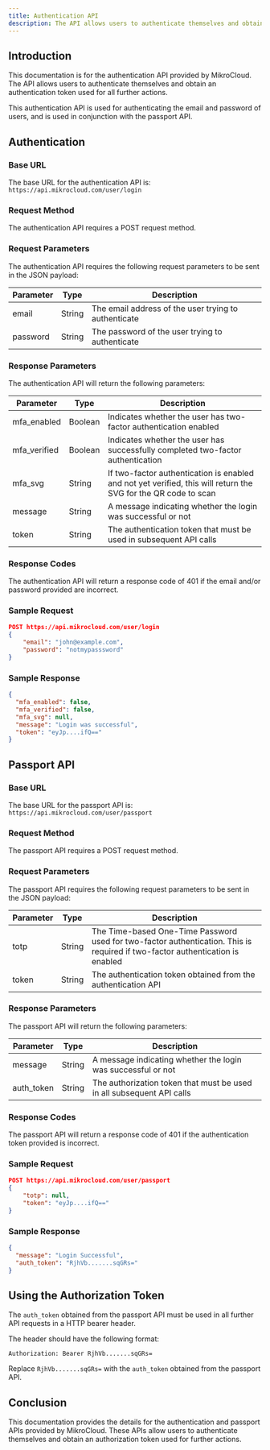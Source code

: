 ```yaml
---
title: Authentication API
description: The API allows users to authenticate themselves and obtain an authentication token used for all further actions.
---
```


## Introduction

This documentation is for the authentication API provided by MikroCloud. The API allows users to authenticate themselves and obtain an authentication token used for all further actions.

This authentication API is used for authenticating the email and password of users, and is used in conjunction with the passport API.

## Authentication

### Base URL

The base URL for the authentication API is: `https://api.mikrocloud.com/user/login`

### Request Method

The authentication API requires a POST request method.

### Request Parameters

The authentication API requires the following request parameters to be sent in the JSON payload:

| Parameter | Type   | Description                                          |
| --------- | ------ | ---------------------------------------------------- |
| email     | String | The email address of the user trying to authenticate |
| password  | String | The password of the user trying to authenticate      |

### Response Parameters

The authentication API will return the following parameters:

| Parameter    | Type    | Description                                                                                                    |
| ------------ | ------- | -------------------------------------------------------------------------------------------------------------- |
| mfa_enabled  | Boolean | Indicates whether the user has two-factor authentication enabled                                               |
| mfa_verified | Boolean | Indicates whether the user has successfully completed two-factor authentication                                |
| mfa_svg      | String  | If two-factor authentication is enabled and not yet verified, this will return the SVG for the QR code to scan |
| message      | String  | A message indicating whether the login was successful or not                                                   |
| token        | String  | The authentication token that must be used in subsequent API calls                                             |

### Response Codes

The authentication API will return a response code of 401 if the email and/or password provided are incorrect.

### Sample Request

```json
POST https://api.mikrocloud.com/user/login
{
    "email": "john@example.com",
    "password": "notmypasssword"
}
```

### Sample Response

```json
{
  "mfa_enabled": false,
  "mfa_verified": false,
  "mfa_svg": null,
  "message": "Login was successful",
  "token": "eyJp....ifQ=="
}
```

## Passport API

### Base URL

The base URL for the passport API is: `https://api.mikrocloud.com/user/passport`

### Request Method

The passport API requires a POST request method.

### Request Parameters

The passport API requires the following request parameters to be sent in the JSON payload:

| Parameter | Type   | Description                                                                                                                   |
| --------- | ------ | ----------------------------------------------------------------------------------------------------------------------------- |
| totp      | String | The Time-based One-Time Password used for two-factor authentication. This is required if two-factor authentication is enabled |
| token     | String | The authentication token obtained from the authentication API                                                                 |

### Response Parameters

The passport API will return the following parameters:

| Parameter  | Type   | Description                                                           |
| ---------- | ------ | --------------------------------------------------------------------- |
| message    | String | A message indicating whether the login was successful or not          |
| auth_token | String | The authorization token that must be used in all subsequent API calls |

### Response Codes

The passport API will return a response code of 401 if the authentication token provided is incorrect.

### Sample Request

```json
POST https://api.mikrocloud.com/user/passport
{
    "totp": null,
    "token": "eyJp....ifQ=="
}
```

### Sample Response

```json
{
  "message": "Login Successful",
  "auth_token": "RjhVb.......sqGRs="
}
```

## Using the Authorization Token

The `auth_token` obtained from the passport API must be used in all further API requests in a HTTP bearer header.

The header should have the following format:

```
Authorization: Bearer RjhVb.......sqGRs=
```

Replace `RjhVb.......sqGRs=` with the `auth_token` obtained from the passport API.

## Conclusion

This documentation provides the details for the authentication and passport APIs provided by MikroCloud. These APIs allow users to authenticate themselves and obtain an authorization token used for further actions.
